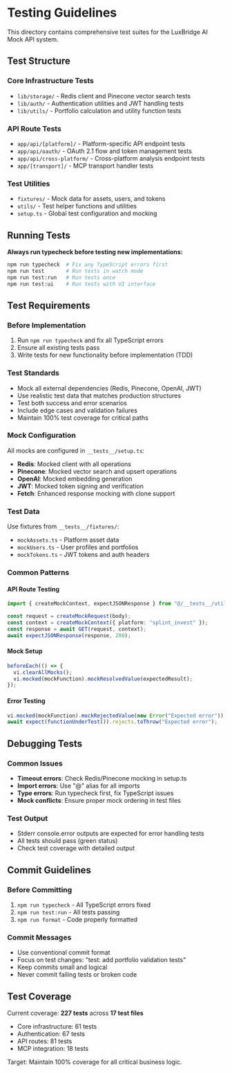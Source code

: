 # Testing Guidelines

This directory contains comprehensive test suites for the LuxBridge AI Mock API system.

## Test Structure

### Core Infrastructure Tests
- `lib/storage/` - Redis client and Pinecone vector search tests
- `lib/auth/` - Authentication utilities and JWT handling tests
- `lib/utils/` - Portfolio calculation and utility function tests

### API Route Tests
- `app/api/[platform]/` - Platform-specific API endpoint tests
- `app/api/oauth/` - OAuth 2.1 flow and token management tests
- `app/api/cross-platform/` - Cross-platform analysis endpoint tests
- `app/[transport]/` - MCP transport handler tests

### Test Utilities
- `fixtures/` - Mock data for assets, users, and tokens
- `utils/` - Test helper functions and utilities
- `setup.ts` - Global test configuration and mocking

## Running Tests

**Always run typecheck before testing new implementations:**
```bash
npm run typecheck  # Fix any TypeScript errors first
npm run test       # Run tests in watch mode
npm run test:run   # Run tests once
npm run test:ui    # Run tests with UI interface
```

## Test Requirements

### Before Implementation
1. Run `npm run typecheck` and fix all TypeScript errors
2. Ensure all existing tests pass
3. Write tests for new functionality before implementation (TDD)

### Test Standards
- Mock all external dependencies (Redis, Pinecone, OpenAI, JWT)
- Use realistic test data that matches production structures
- Test both success and error scenarios
- Include edge cases and validation failures
- Maintain 100% test coverage for critical paths

### Mock Configuration
All mocks are configured in `__tests__/setup.ts`:
- **Redis**: Mocked client with all operations
- **Pinecone**: Mocked vector search and upsert operations
- **OpenAI**: Mocked embedding generation
- **JWT**: Mocked token signing and verification
- **Fetch**: Enhanced response mocking with clone support

### Test Data
Use fixtures from `__tests__/fixtures/`:
- `mockAssets.ts` - Platform asset data
- `mockUsers.ts` - User profiles and portfolios
- `mockTokens.ts` - JWT tokens and auth headers

### Common Patterns

#### API Route Testing
```typescript
import { createMockContext, expectJSONResponse } from "@/__tests__/utils/testHelpers";

const request = createMockRequest(body);
const context = createMockContext({ platform: "splint_invest" });
const response = await GET(request, context);
await expectJSONResponse(response, 200);
```

#### Mock Setup
```typescript
beforeEach(() => {
  vi.clearAllMocks();
  vi.mocked(mockFunction).mockResolvedValue(expectedResult);
});
```

#### Error Testing
```typescript
vi.mocked(mockFunction).mockRejectedValue(new Error("Expected error"));
await expect(functionUnderTest()).rejects.toThrow("Expected error");
```

## Debugging Tests

### Common Issues
- **Timeout errors**: Check Redis/Pinecone mocking in setup.ts
- **Import errors**: Use "@" alias for all imports
- **Type errors**: Run typecheck first, fix TypeScript issues
- **Mock conflicts**: Ensure proper mock ordering in test files

### Test Output
- Stderr console.error outputs are expected for error handling tests
- All tests should pass (green status)
- Check test coverage with detailed output

## Commit Guidelines

### Before Committing
1. `npm run typecheck` - All TypeScript errors fixed
2. `npm run test:run` - All tests passing
3. `npm run format` - Code properly formatted

### Commit Messages
- Use conventional commit format
- Focus on test changes: "test: add portfolio validation tests"
- Keep commits small and logical
- Never commit failing tests or broken code

## Test Coverage

Current coverage: **227 tests** across **17 test files**
- Core infrastructure: 61 tests
- Authentication: 67 tests  
- API routes: 81 tests
- MCP integration: 18 tests

Target: Maintain 100% coverage for all critical business logic.
